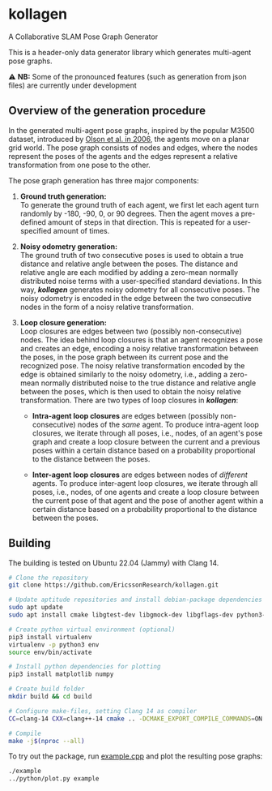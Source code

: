 # kollagen

A Collaborative SLAM Pose Graph Generator

This is a header-only data generator library which generates multi-agent pose graphs.

⚠️ __NB:__ Some of the pronounced features (such as generation from json files) are currently under development

## Overview of the generation procedure

In the generated multi-agent pose graphs, inspired by the popular M3500 dataset, introduced by [Olson et al. in 2006](http://rvsn.csail.mit.edu/content/eolson/graphoptim/eolson-graphoptim2006.pdf), the agents move on a planar grid world.
The pose graph consists of nodes and edges, where the nodes represent the poses of the agents and the edges represent a relative transformation from one pose to the other.

The pose graph generation has three major components:
1. **Ground truth generation:**  
To generate the ground truth of each agent, we first let each agent turn randomly by -180, -90, 0, or 90 degrees.
Then the agent moves a pre-defined amount of steps in that direction. 
This is repeated for a user-specified amount of times.

2. **Noisy odometry generation:**  
The ground truth of two consecutive poses is used to obtain a true distance and relative angle between the poses. 
The distance and relative angle are each modified by adding a zero-mean normally distributed noise terms with a user-specified standard deviations. 
In this way, ***kollagen*** generates noisy odometry for all consecutive poses. The noisy odometry is encoded in the edge between the two consecutive nodes in the form of a noisy relative transformation.

3. **Loop closure generation:**  
Loop closures are edges between two (possibly non-consecutive) nodes. The idea behind loop closures is that an agent recognizes a pose and creates an edge, encoding a noisy relative transformation between the poses, in the pose graph between its current pose and the recognized pose. 
The noisy relative transformation encoded by the edge is obtained similarly to the noisy odometry, i.e., adding a zero-mean normally distributed noise to the true distance and relative angle between the poses, which is then used to obtain the noisy relative transformation.
There are two types of loop closures in ***kollagen***:  

   - **Intra-agent loop closures** are edges between (possibly non-consecutive) nodes of the *same* agent. To produce intra-agent loop closures, we iterate through all poses, i.e., nodes, of an agent's pose graph and create a loop closure between the current and a previous poses within a certain distance based on a probability proportional to the distance between the poses.
   
   - **Inter-agent loop closures** are edges between nodes of *different* agents. To produce inter-agent loop closures, we iterate through all poses, i.e., nodes, of one agents and create a loop closure between the current pose of that agent and the pose of another agent within a certain distance based on a probability proportional to the distance between the poses. 

## Building

The building is tested on Ubuntu 22.04 (Jammy) with Clang 14.

```bash
# Clone the repository
git clone https://github.com/EricssonResearch/kollagen.git

# Update aptitude repositories and install debian-package dependencies
sudo apt update
sudo apt install cmake libgtest-dev libgmock-dev libgflags-dev python3-pip clang-14 ffmpeg doxygen

# Create python virtual environment (optional)
pip3 install virtualenv
virtualenv -p python3 env
source env/bin/activate

# Install python dependencies for plotting
pip3 install matplotlib numpy

# Create build folder
mkdir build && cd build

# Configure make-files, setting Clang 14 as compiler
CC=clang-14 CXX=clang++-14 cmake .. -DCMAKE_EXPORT_COMPILE_COMMANDS=ON -DCMAKE_INSTALL_PREFIX="./install" -DDATAGEN_ENABLE_TESTS=OFF -DDATAGEN_ENABLE_GTSAM=OFF

# Compile
make -j$(nproc --all)
```

To try out the package, run [example.cpp](src/example.cpp) and plot the
resulting pose graphs:

```bash
./example
../python/plot.py example
```
